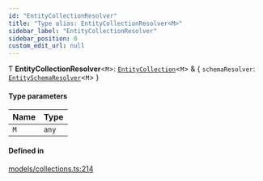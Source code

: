```yaml
---
id: "EntityCollectionResolver"
title: "Type alias: EntityCollectionResolver<M>"
sidebar_label: "EntityCollectionResolver"
sidebar_position: 0
custom_edit_url: null
---
```


Ƭ **EntityCollectionResolver**<`M`\>: [`EntityCollection`](../interfaces/EntityCollection)<`M`\> & { `schemaResolver`: [`EntitySchemaResolver`](EntitySchemaResolver)<`M`\>  }

#### Type parameters

| Name | Type |
| :------ | :------ |
| `M` | `any` |

#### Defined in

[models/collections.ts:214](https://github.com/Camberi/firecms/blob/2d60fba/src/models/collections.ts#L214)

